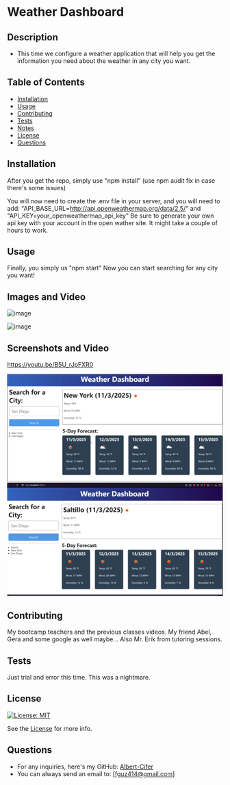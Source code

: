 # Weather Dashboard

## Description
- This time we configure a weather application that will help you get the information you need about the weather in any city you want.

## Table of Contents
- [Installation](#installation)
- [Usage](#usage)
- [Contributing](#contributing)
- [Tests](#tests)
- [Notes](#notes)
- [License](#license)
- [Questions](#questions)

## Installation
After you get the repo, simply use "npm install" (use npm audit fix in case there's some issues)

You will now need to create the .env file in your server, and you will need to add:
"API_BASE_URL=http://api.openweathermap.org/data/2.5/"
and
"API_KEY=your_openweathermap_api_key"
Be sure to generate your own api key with your account in the open wather site. It might take a couple of hours to work.

## Usage
Finally, you simply us "npm start"
Now you can start searching for any city you want!

## Images and Video

![image](https://github.com/user-attachments/assets/f7296fe2-ec5d-49ad-85bc-6d3927e43dc0)

![image](https://github.com/user-attachments/assets/267c820c-a8e9-4321-8723-7acd6b5acd4c)

## Screenshots and Video
https://youtu.be/B5U_rJpFXR0

![alt text](image.png)
![alt text](image-1.png)

## Contributing
My bootcamp teachers and the previous classes videos. My friend Abel, Gera and some google as well maybe... Also Mr. Erik from tutoring sessions.

## Tests
Just trial and error this time. This was a nightmare.

## License
[![License: MIT](https://img.shields.io/badge/License-MIT-yellow.svg)](https://opensource.org/licenses/MIT)

See the [License](./LICENSE) for more info.

## Questions
- For any inquiries, here's my GitHub: [Albert-Cifer](https://github.com/Albert-Cifer)  
- You can always send an email to: [fguz414@gmail.com]
